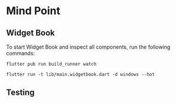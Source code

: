 # Mind Point

## Widget Book
To start Widget Book and inspect all components, run the following commands:

```
flutter pub run build_runner watch
```

```
flutter run -t lib/main.widgetbook.dart -d windows --hot
```

## Testing